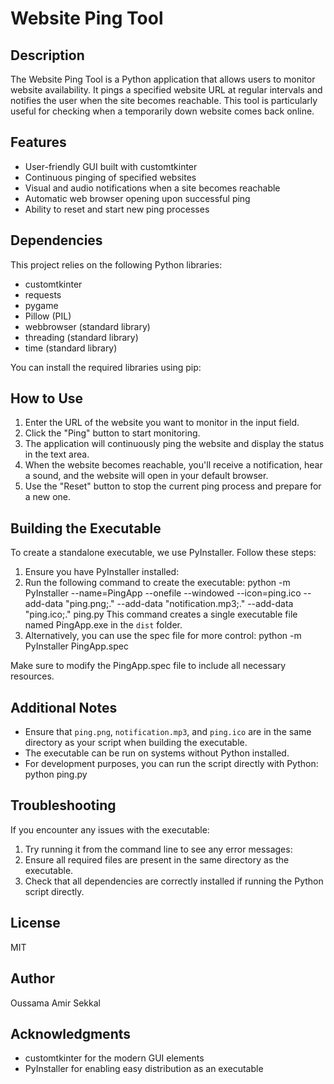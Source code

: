 # Website Ping Tool

## Description
The Website Ping Tool is a Python application that allows users to monitor website availability. It pings a specified website URL at regular intervals and notifies the user when the site becomes reachable. This tool is particularly useful for checking when a temporarily down website comes back online.

## Features
- User-friendly GUI built with customtkinter
- Continuous pinging of specified websites
- Visual and audio notifications when a site becomes reachable
- Automatic web browser opening upon successful ping
- Ability to reset and start new ping processes

## Dependencies
This project relies on the following Python libraries:
- customtkinter
- requests
- pygame
- Pillow (PIL)
- webbrowser (standard library)
- threading (standard library)
- time (standard library)

You can install the required libraries using pip:
## How to Use
1. Enter the URL of the website you want to monitor in the input field.
2. Click the "Ping" button to start monitoring.
3. The application will continuously ping the website and display the status in the text area.
4. When the website becomes reachable, you'll receive a notification, hear a sound, and the website will open in your default browser.
5. Use the "Reset" button to stop the current ping process and prepare for a new one.

## Building the Executable
To create a standalone executable, we use PyInstaller. Follow these steps:

1. Ensure you have PyInstaller installed:
2. Run the following command to create the executable:  python -m PyInstaller --name=PingApp --onefile --windowed --icon=ping.ico --add-data "ping.png;." --add-data "notification.mp3;." --add-data "ping.ico;." ping.py
This command creates a single executable file named PingApp.exe in the `dist` folder.
3. Alternatively, you can use the spec file for more control: python -m PyInstaller PingApp.spec

Make sure to modify the PingApp.spec file to include all necessary resources.

## Additional Notes
- Ensure that `ping.png`, `notification.mp3`, and `ping.ico` are in the same directory as your script when building the executable.
- The executable can be run on systems without Python installed.
- For development purposes, you can run the script directly with Python:  python ping.py

 ## Troubleshooting
If you encounter any issues with the executable:
1. Try running it from the command line to see any error messages:
2. Ensure all required files are present in the same directory as the executable.
3. Check that all dependencies are correctly installed if running the Python script directly.

## License
 MIT

## Author
Oussama Amir Sekkal

## Acknowledgments
- customtkinter for the modern GUI elements
- PyInstaller for enabling easy distribution as an executable
